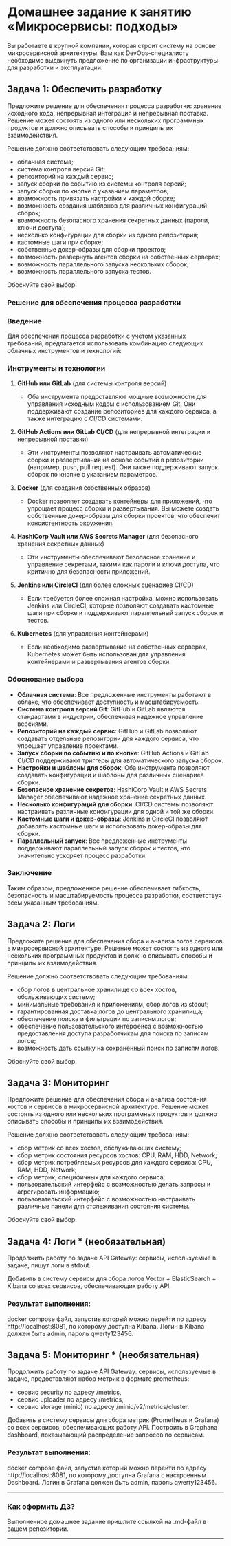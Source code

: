 # Домашнее задание к занятию «Микросервисы: подходы»

Вы работаете в крупной компании, которая строит систему на основе микросервисной архитектуры.
Вам как DevOps-специалисту необходимо выдвинуть предложение по организации инфраструктуры для разработки и эксплуатации.


## Задача 1: Обеспечить разработку

Предложите решение для обеспечения процесса разработки: хранение исходного кода, непрерывная интеграция и непрерывная поставка. 
Решение может состоять из одного или нескольких программных продуктов и должно описывать способы и принципы их взаимодействия.

Решение должно соответствовать следующим требованиям:
- облачная система;
- система контроля версий Git;
- репозиторий на каждый сервис;
- запуск сборки по событию из системы контроля версий;
- запуск сборки по кнопке с указанием параметров;
- возможность привязать настройки к каждой сборке;
- возможность создания шаблонов для различных конфигураций сборок;
- возможность безопасного хранения секретных данных (пароли, ключи доступа);
- несколько конфигураций для сборки из одного репозитория;
- кастомные шаги при сборке;
- собственные докер-образы для сборки проектов;
- возможность развернуть агентов сборки на собственных серверах;
- возможность параллельного запуска нескольких сборок;
- возможность параллельного запуска тестов.

Обоснуйте свой выбор.

### Решение для обеспечения процесса разработки

### Введение
Для обеспечения процесса разработки с учетом указанных требований, предлагается использовать комбинацию следующих облачных инструментов и технологий:

### Инструменты и технологии

1. **GitHub или GitLab** (для системы контроля версий)
   - Оба инструмента предоставляют мощные возможности для управления исходным кодом с использованием Git. Они поддерживают создание репозиториев для каждого сервиса, а также интеграцию с CI/CD системами.

2. **GitHub Actions или GitLab CI/CD** (для непрерывной интеграции и непрерывной поставки)
   - Эти инструменты позволяют настраивать автоматические сборки и развертывания на основе событий в репозитории (например, push, pull request). Они также поддерживают запуск сборок по кнопке с указанием параметров.

3. **Docker** (для создания собственных образов)
   - Docker позволяет создавать контейнеры для приложений, что упрощает процесс сборки и развертывания. Вы можете создать собственные докер-образы для сборки проектов, что обеспечит консистентность окружения.

4. **HashiCorp Vault или AWS Secrets Manager** (для безопасного хранения секретных данных)
   - Эти инструменты обеспечивают безопасное хранение и управление секретами, такими как пароли и ключи доступа, что критично для безопасности приложений.

5. **Jenkins или CircleCI** (для более сложных сценариев CI/CD)
   - Если требуется более сложная настройка, можно использовать Jenkins или CircleCI, которые позволяют создавать кастомные шаги при сборке и поддерживают параллельный запуск сборок и тестов.

6. **Kubernetes** (для управления контейнерами)
   - Если необходимо развертывание на собственных серверах, Kubernetes может быть использован для управления контейнерами и развертывания агентов сборки.

### Обоснование выбора

- **Облачная система**: Все предложенные инструменты работают в облаке, что обеспечивает доступность и масштабируемость.
- **Система контроля версий Git**: GitHub и GitLab являются стандартами в индустрии, обеспечивая надежное управление версиями.
- **Репозиторий на каждый сервис**: GitHub и GitLab позволяют создавать отдельные репозитории для каждого сервиса, что упрощает управление проектами.
- **Запуск сборки по событию и по кнопке**: GitHub Actions и GitLab CI/CD поддерживают триггеры для автоматического запуска сборок.
- **Настройки и шаблоны для сборок**: Оба инструмента позволяют создавать конфигурации и шаблоны для различных сценариев сборки.
- **Безопасное хранение секретов**: HashiCorp Vault и AWS Secrets Manager обеспечивают надежное хранение секретных данных.
- **Несколько конфигураций для сборки**: CI/CD системы позволяют настраивать различные конфигурации для одной и той же сборки.
- **Кастомные шаги и докер-образы**: Jenkins и CircleCI позволяют добавлять кастомные шаги и использовать докер-образы для сборки.
- **Параллельный запуск**: Все предложенные инструменты поддерживают параллельный запуск сборок и тестов, что значительно ускоряет процесс разработки.

### Заключение
Таким образом, предложенное решение обеспечивает гибкость, безопасность и масштабируемость процесса разработки, соответствуя всем указанным требованиям.


## Задача 2: Логи

Предложите решение для обеспечения сбора и анализа логов сервисов в микросервисной архитектуре.
Решение может состоять из одного или нескольких программных продуктов и должно описывать способы и принципы их взаимодействия.

Решение должно соответствовать следующим требованиям:
- сбор логов в центральное хранилище со всех хостов, обслуживающих систему;
- минимальные требования к приложениям, сбор логов из stdout;
- гарантированная доставка логов до центрального хранилища;
- обеспечение поиска и фильтрации по записям логов;
- обеспечение пользовательского интерфейса с возможностью предоставления доступа разработчикам для поиска по записям логов;
- возможность дать ссылку на сохранённый поиск по записям логов.

Обоснуйте свой выбор.

## Задача 3: Мониторинг

Предложите решение для обеспечения сбора и анализа состояния хостов и сервисов в микросервисной архитектуре.
Решение может состоять из одного или нескольких программных продуктов и должно описывать способы и принципы их взаимодействия.

Решение должно соответствовать следующим требованиям:
- сбор метрик со всех хостов, обслуживающих систему;
- сбор метрик состояния ресурсов хостов: CPU, RAM, HDD, Network;
- сбор метрик потребляемых ресурсов для каждого сервиса: CPU, RAM, HDD, Network;
- сбор метрик, специфичных для каждого сервиса;
- пользовательский интерфейс с возможностью делать запросы и агрегировать информацию;
- пользовательский интерфейс с возможностью настраивать различные панели для отслеживания состояния системы.

Обоснуйте свой выбор.

## Задача 4: Логи * (необязательная)

Продолжить работу по задаче API Gateway: сервисы, используемые в задаче, пишут логи в stdout. 

Добавить в систему сервисы для сбора логов Vector + ElasticSearch + Kibana со всех сервисов, обеспечивающих работу API.

### Результат выполнения: 

docker compose файл, запустив который можно перейти по адресу http://localhost:8081, по которому доступна Kibana.
Логин в Kibana должен быть admin, пароль qwerty123456.


## Задача 5: Мониторинг * (необязательная)

Продолжить работу по задаче API Gateway: сервисы, используемые в задаче, предоставляют набор метрик в формате prometheus:

- сервис security по адресу /metrics,
- сервис uploader по адресу /metrics,
- сервис storage (minio) по адресу /minio/v2/metrics/cluster.

Добавить в систему сервисы для сбора метрик (Prometheus и Grafana) со всех сервисов, обеспечивающих работу API.
Построить в Graphana dashboard, показывающий распределение запросов по сервисам.

### Результат выполнения: 

docker compose файл, запустив который можно перейти по адресу http://localhost:8081, по которому доступна Grafana с настроенным Dashboard.
Логин в Grafana должен быть admin, пароль qwerty123456.

---

### Как оформить ДЗ?

Выполненное домашнее задание пришлите ссылкой на .md-файл в вашем репозитории.

---
